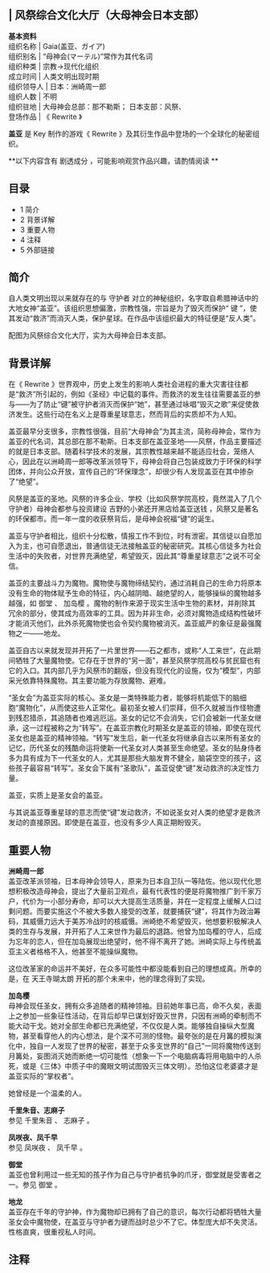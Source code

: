|  风祭综合文化大厅（大母神会日本支部）  
---  
**基本资料**  
组织名称  |  Gaia(盖亚、ガイア)   
组织别名  |  “母神会(マーテル)”常作为其代名词   
组织种类  |  宗教→现代化组织   
成立时间  |  人类文明出现时期   
组织领导人  |  日本：洲崎周一郎   
组织人数  |  不明   
组织驻地  |  大母神会总部：那不勒斯；  日本支部：风祭、   
登场作品  |  《  Rewrite  》   
  
**盖亚** 是  Key  制作的游戏《  Rewrite  》及其衍生作品中登场的一个全球化的秘密组织。

**以下内容含有 剧透成分  ，可能影响观赏作品兴趣，请酌情阅读 **

##  目录

  * 1  简介 
  * 2  背景详解 
  * 3  重要人物 
  * 4  注释 
  * 5  外部链接 

##  简介

自人类文明出现以来就存在的与  守护者  对立的神秘组织，名字取自希腊神话中的大地女神“盖亚”。该组织思想偏激，宗教性强，宗旨是为了毁灭而保护“  键
”，使其发动“救济”而消灭人类，保护星球。在作品中该组织最大的特征便是“反人类”。

配图为风祭综合文化大厅，实为大母神会日本支部。

##  背景详解

在《  Rewrite
》世界观中，历史上发生的影响人类社会进程的重大灾害往往都是“救济”所引起的，例如《圣经》中记载的事件。而救济的发生往往需要盖亚的参与——为了防止“键”被守护者消灭而保护“她”，甚至通过咏唱“毁灭之歌”来促使救济发生。这些行动在名义上是尊重星球意志，然而背后的实质却不为人知。

盖亚最早分支很多，宗教性很强，目前“大母神会”为其主流，简称母神会，常作为盖亚的代名词，其总部在那不勒斯。日本支部在盖亚圣地——风祭，作品主要描述的就是日本支部。随着科学技术的发展，其宗教性越来越不能适应社会，笼络人心，因此在以洲崎周一郎等改革派领导下，母神会将自己包装成致力于环保的科学团体，并向公众开放，宣传自己的“环保理念”，却很少有人发现盖亚在其中掺杂了“绝望”。

风祭是盖亚的圣地。风祭的许多企业、学校（比如风祭学院高校，竟然混入了几个守护者）母神会都参与投资建设  吉野的小弟还开黑店给盖亚送钱
，风祭又是著名的环保都市。而一年一度的收获祭背后，是母神会祝福“键”的诞生。

盖亚与守护者相比，组织十分松散，情报工作不到位，时有泄密。其信徒以自愿加入为主，也可自愿退出，普通信徒无法接触盖亚的秘密研究。其核心信徒多为社会生活中的失败者，对世界充满绝望，希望毁灭，因此其“尊重星球意志”之说不可全信。

盖亚的主要战斗力为魔物。魔物使与魔物缔结契约，通过消耗自己的生命力将原本没有生命的物体赋予生命的特征，内心越阴暗、越绝望的人，能够操纵的魔物越多越强，如
御堂  、  加岛樱
。魔物的制作来源于现实生活中生物的素材，并削除其冗余的部分，使其成为高效率的工具。因为并非生命，必须对魔物造成结构性破坏才能消灭他们，此外杀死魔物使也会令契约魔物被消灭。盖亚威严的象征是最强魔物之一——地龙。

盖亚自古以来就发现并开拓了一片里世界——石之都市，或称“人工来世”，在此期间牺牲了大量魔物使。它存在于世界的“另一面”，甚至风祭学院高校与贫民窟也有它的入口。其内部几乎为风祭市的翻版，但没有现代化的设施，仅为“模型”，内部采光依靠特殊魔物。其主要功能为存放魔物、避难。

“圣女会”为盖亚实际的核心。圣女是一类特殊能力者，能够将机能低下的脑细胞“魔物化”，从而使这些人正常化。最初圣女被人们崇拜，但不久就被当作怪物遭到残忍猎杀，其追随者也难逃厄运。圣女的记忆不会消失，它们会被新一代圣女继承，这一过程被称之为“转写”。在盖亚宗教化时期圣女是盖亚的领袖，即使在现代圣女也是盖亚的精神领袖。“转写”发生后，新一代圣女将继承自古以来所有圣女的记忆，历代圣女的残酷命运将使新一代圣女对人类甚至生命绝望。圣女的贴身侍者多为具有成为下一代圣女的人，尤其是那些大脑发育不健全，脑袋空空的孩子，这些孩子最容易“转写”。圣女会下属有“圣歌队”，盖亚促使“键”发动救济的决定性力量。

盖亚，实质上是圣女会的盖亚。

与其说盖亚尊重星球的意志而使“键”发动救济，不如说圣女对人类的绝望才是救济发动的直接原因。即使是在盖亚，也没有多少人真正期盼毁灭。

##  重要人物

**洲崎周一郎**  
盖亚改革派领袖，日本母神会领导人，原来为日本自卫队一等陆佐。他以现代化思想积极改造母神会，提出了大量前卫观点，最有代表性的便是将魔物推广到千家万户，代价为一小部分寿命，却可以大大提高生活质量，并在一定程度上缓解人口过剩问题。而要实施这个不被大多数人接受的改革，就要捕获“键”，将其作为政治筹码，其威慑力远大于美苏冷战时的核威慑。洲崎绝不希望毁灭，他想要积极解决人类的生存与发展，并开拓了人工来世作为最后的退路。他曾为加岛樱的守人，后成为忘年的恋人，但在加岛展现出绝望时，他不得不离开了她。洲崎实际上与传统盖亚主义者格格不入，他甚至不能操纵魔物。

这位改革家的命运并不美好，在众多可能性中都没能看到自己的理想成真。所幸的是，在  天王寺瑚太朗  开拓的那个未来中，他的理念得到了实现。

**加岛樱**  
母神会现任圣女，拥有众多追随者的精神领袖。目前她年事已高，命不久矣，表面上之参加一些象征性活动，在背后却早已谋划好毁灭世界，只因有洲崎的牵制而不能大动干戈。她对全部生命都已充满绝望，不仅仅是人类。能够独自操纵大型魔物，甚至看穿他人的内心想法，是个深不可测的怪物。最夸张的是在月篝的模拟演化中，独自一人发现了世界的秘密，甚至于众多支世界的“自己”一同将魔物传送到月篝处，妄图消灭她而断绝一切可能性（想象一下一个电脑病毒将用电脑中的人杀死，或是《三体》中质子中的魔眼文明试图毁灭三体文明）。恐怕这位老婆婆才是盖亚实际的“掌权者”。

她曾经是一个温柔的人。

**千里朱音、志麻子**  
参见  千里朱音  、  志麻子  。

**凤咲夜、凤千早**  
参见  凤咲夜  、  凤千早  。

**御堂**  
盖亚也曾利用过一些无知的孩子作为自己与守护者抗争的爪牙，御堂就是受害者之一。参见  御堂  。

**地龙**  
盖亚存在千年的守护神，作为魔物却已拥有了自己的意识，每次行动都将牺牲大量圣女会中魔物使，在盖亚与守护者为键而战时总少不了它。体型庞大却不失灵活。性格直爽，很重视私人时间。

##  注释